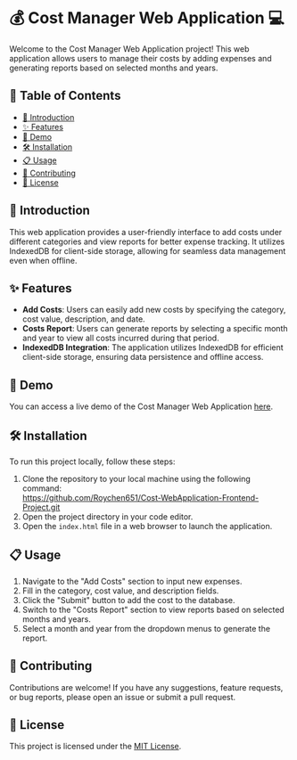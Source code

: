 # 💰 Cost Manager Web Application 💻

Welcome to the Cost Manager Web Application project! This web application allows users to manage their costs by adding expenses and generating reports based on selected months and years.

## 📝 Table of Contents

- [👋 Introduction](#-introduction)
- [✨ Features](#-features)
- [🚀 Demo](#-demo)
- [🛠️ Installation](#️️-installation)
- [📋 Usage](#-usage)
- [🤝 Contributing](#-contributing)
- [📄 License](#-license)

## 👋 Introduction

This web application provides a user-friendly interface to add costs under different categories and view reports for better expense tracking. It utilizes IndexedDB for client-side storage, allowing for seamless data management even when offline.

## ✨ Features

- **Add Costs**: Users can easily add new costs by specifying the category, cost value, description, and date.
- **Costs Report**: Users can generate reports by selecting a specific month and year to view all costs incurred during that period.
- **IndexedDB Integration**: The application utilizes IndexedDB for efficient client-side storage, ensuring data persistence and offline access.

## 🚀 Demo

You can access a live demo of the Cost Manager Web Application [here](#).

## 🛠️ Installation

To run this project locally, follow these steps:

1. Clone the repository to your local machine using the following command:<br/>
https://github.com/Roychen651/Cost-WebApplication-Frontend-Project.git <br/>
2. Open the project directory in your code editor.
3. Open the `index.html` file in a web browser to launch the application.

## 📋 Usage

1. Navigate to the "Add Costs" section to input new expenses.
2. Fill in the category, cost value, and description fields.
3. Click the "Submit" button to add the cost to the database.
4. Switch to the "Costs Report" section to view reports based on selected months and years.
5. Select a month and year from the dropdown menus to generate the report.

## 🤝 Contributing

Contributions are welcome! If you have any suggestions, feature requests, or bug reports, please open an issue or submit a pull request.

## 📄 License

This project is licensed under the [MIT License](LICENSE).
